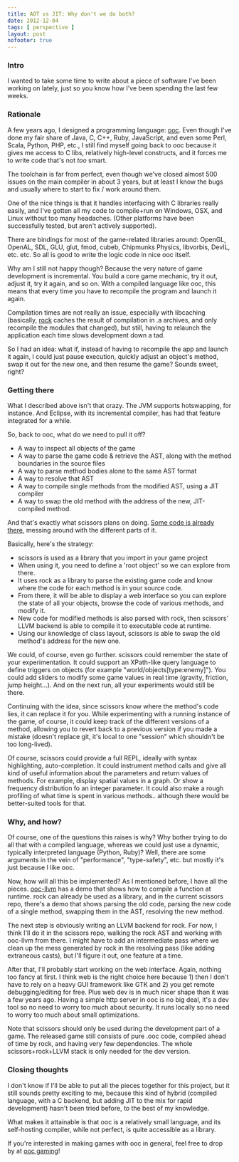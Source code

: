 ```yaml
---
title: AOT vs JIT: Why don't we do both?
date: 2012-12-04
tags: [ perspective ]
layout: post
nofooter: true
---
```


### Intro

I wanted to take some time to write about a piece of software I've been working
on lately, just so you know how I've been spending the last few weeks.

### Rationale

A few years ago, I designed a programming language:
[ooc](http://ooc-lang.org/). Even though I've done my fair share of Java, C,
C++, Ruby, JavaScript, and even some Perl, Scala, Python, PHP, etc., I still
find myself going back to ooc because it gives me access to C libs, relatively
high-level constructs, and it forces me to write code that's not *too* smart.

The toolchain is far from perfect, even though we've closed almost 500 issues
on the main compiler in about 3 years, but at least I know the bugs and usually
where to start to fix / work around them.

One of the nice things is that it handles interfacing with C libraries really
easily, and I've gotten all my code to compile+run on Windows, OSX, and Linux
without too many headaches. (Other platforms have been successfully tested, but
aren't actively supported).

There are bindings for most of the game-related libraries around: OpenGL,
OpenAL, SDL, GLU, glut, fmod, cubeb, Chipmunks Physics, libvorbis, DevIL, etc.
etc. So all is good to write the logic code in nice ooc itself.

Why am I still not happy though? Because the very nature of game development is
incremental.  You build a core game mechanic, try it out, adjust it, try it
again, and so on. With a compiled language like ooc, this means that every time
you have to recompile the program and launch it again.

Compilation times are not really an issue, especially with libcaching (basically,
[rock][rock] caches the result of compilation in .a archives, and only recompile
the modules that changed), but still, having to relaunch the application each
time slows development down a tad.

[rock]: https://github.com/nddrylliog/rock

So I had an idea: what if, instead of having to recompile the app and launch it
again, I could just pause execution, quickly adjust an object's method, swap it
out for the new one, and then resume the game? Sounds sweet, right?

### Getting there

What I described above isn't that crazy. The JVM supports hotswapping, for instance.
And Eclipse, with its incremental compiler, has had that feature integrated for
a while.

So, back to ooc, what do we need to pull it off?

  * A way to inspect all objects of the game
  * A way to parse the game code & retrieve the AST, along with the
    method boundaries in the source files
  * A way to parse method bodies alone to the same AST format
  * A way to resolve that AST
  * A way to compile single methods from the modified AST, using a 
    JIT compiler
  * A way to swap the old method with the address of the new, JIT-compiled
    method.

And that's exactly what scissors plans on doing. [Some code is already there][scis],
messing around with the different parts of it.

[scis]: https://github.com/nddrylliog/scissors

Basically, here's the strategy:

  * scissors is used as a library that you import in your game project
  * When using it, you need to define a 'root object' so we can explore from there.
  * It uses rock as a library to parse the existing game code and know where the
    code for each method is in your source code.
  * From there, it will be able to display a web interface so you can explore the
    state of all your objects, browse the code of various methods, and modify it.
  * New code for modified methods is also parsed with rock, then scissors' LLVM
    backend is able to compile it to executable code at runtime.
  * Using our knowledge of class layout, scissors is able to swap the old method's
    address for the new one.

We could, of course, even go further. scissors could remember the state of your
experimentation. It could support an XPath-like query language to define triggers on
objects (for example "world/objects[type:enemy]"). You could add sliders to modify
some game values in real time (gravity, friction, jump height...). And on the next
run, all your experiments would still be there.

Continuing with the idea, since scissors know where the method's code lies, it can
replace it for you. While experimenting with a running instance of the game, of course,
it could keep track of the different versions of a method, allowing you to revert
back to a previous version if you made a mistake (doesn't replace git, it's local to
one "session" which shouldn't be too long-lived).

Of course, scissors could provide a full REPL, ideally with syntax highlighting,
auto-completion. It could instrument method calls and give all kind of useful information
about the parameters and return values of methods. For example, display spatial values
in a graph. Or show a frequency distribution fo an integer parameter. It could also
make a rough profiling of what time is spent in various methods.. although there would
be better-suited tools for that.

### Why, and how?

Of course, one of the questions this raises is why? Why bother trying to do all that
with a compiled language, whereas we could just use a dynamic, typically interpreted
language (Python, Ruby)? Well, there are some arguments in the vein of "performance",
"type-safety", etc. but mostly it's just because I like ooc.

Now, how will all this be implemented? As I mentioned before, I have all the pieces.
[ooc-llvm][ooc-llvm] has a demo that shows how to compile a function at runtime. rock
can already be used as a library, and in the current scissors repo, there's a demo
that shows parsing the old code, parsing the new code of a single method, swapping
them in the AST, resolving the new method.

[ooc-llvm]: https://github.com/nddrylliog/ooc-llvm

The next step is obviously writing an LLVM backend for rock. For now, I think I'll
do it in the scissors repo, walking the rock AST and working with ooc-llvm from there.
I might have to add an intermediate pass where we clean up the mess generated by rock
in the resolving pass (like adding extraneous casts), but I'll figure it out, one feature
at a time.

After that, I'll probably start working on the web interface. Again, nothing too
fancy at first. I think web is the right choice here because 1) then I don't have to
rely on a heavy GUI framework like GTK and 2) you get remote debugging/editing for
free. Plus web dev is in much nicer shape than it was a few years ago. Having a simple
http server in ooc is no big deal, it's a dev tool so no need to worry too much about
security. It runs locally so no need to worry too much about small optimizations.

Note that scissors should only be used during the development part of a game. The
released game still consists of pure .ooc code, compiled ahead of time by rock, and
having very few dependencies. The whole scissors+rock+LLVM stack is only needed for the
dev version.

### Closing thoughts

I don't know if I'll be able to put all the pieces together for this project, but it
still sounds pretty exciting to me, because this kind of hybrid (compiled language,
with a C backend, but adding JIT to the mix for rapid development) hasn't been tried
before, to the best of my knowledge.

What makes it attainable is that ooc is a relatively small language, and its self-hosting
compiler, while not perfect, is quite accessible as a library.

If you're interested in making games with ooc in general, feel free to drop by
at [ooc gaming](http://oocgaming.org/)!

